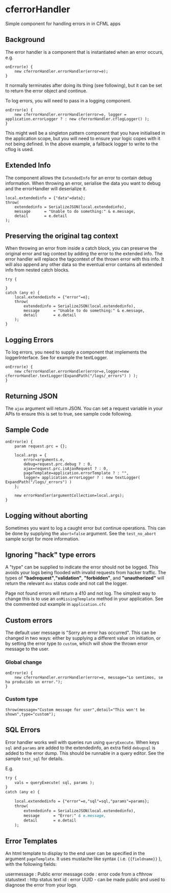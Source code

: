 # cferrorHandler

Simple component for handling errors in in CFML apps

## Background

The error handler is a component that is instantiated when an error occurs, e.g.

```cfscript
onError(e) {
	new cferrorHandler.errorHandler(error=e);
}
```

It normally terminates after doing its thing (see following), but it can be set to return the error object and continue.

To log errors, you will need to pass in a logging component. 

```cfscript
onError(e) {
	new cferrorHandler.errorHandler(error=e, logger = application.errorLogger ? : new cferrorHandler.cflogLogger() );
}
```

This might well be a singleton pattern component that you have initialised in the application scope, but you will need to ensure your logic copes with it not being defined. In the above example, a fallback logger to write to the cflog is used.

## Extended Info

The component allows the `ExtendedInfo` for an error to contain debug information. When throwing an error, serialise the data you want to debug and the errorHandler will deserialize it.

```cfscript
local.extendedinfo = {"data"=data};
throw(
	extendedinfo = SerializeJSON(local.extendedinfo),
	message      = "Unable to do something:" & e.message, 
	detail       = e.detail	
);
```

## Preserving the original tag context

When throwing an error from inside a catch block, you can preserve the original error and tag context by adding the error to the extended info. The error handler will replace the tagcontext of the thrown error with this info. It will also append any other data so the eventual error contains all extended info from nested catch blocks.

```cfscript
try {

}
catch (any e) {
	local.extendedinfo = {"error"=e};
	throw(
		extendedinfo = SerializeJSON(local.extendedinfo),
		message      = "Unable to do something:" & e.message, 
		detail       = e.detail	
	);
}
```

## Logging Errors

To log errors, you need to supply a component that implements the loggerInterface. See for example the textLogger.

```cfscript
onError(e) {
	new cferrorHandler.errorHandler(error=e,logger=new cferrorHandler.textLogger(ExpandPath("/logs/_errors") ) );
}
```

## Returning JSON

The `ajax` argument will return JSON. You can set a request variable in your APIs to ensure this is set to true, see sample code following.

## Sample Code

```cfscript
onError(e) {
	param request.prc = {};

	local.args = {
		error=arguments.e,
		debug=request.prc.debug ? : 0,
		ajax=request.prc.isAjaxRequest ? : 0,
		pageTemplate=application.errorTemplate ? : "",
		logger= application.errorLogger ? : new textLogger( ExpandPath("/logs/_errors") )
	};

	new errorHandler(argumentCollection=local.args);
}
```

## Logging without aborting

Sometimes you want to log a caught error but continue operations. This can be done by supplying the `abort=false` argument. See the `test_no_abort` sample script for more information.

## Ignoring "hack" type errors

A "type" can be supplied to indicate the error should not be logged. This avoids your logs being flooded with invalid requests from hacker traffic. The types of **"badrequest"**,**"validation"**, **"forbidden"**, and **"unauthorized"** will return the relevant `4xx` status code and not call the logger.

Page not found errors will return a 410 and not log. The simplest way to change this is to use an `onMissingTemplate` method in your application. See the commented out example in `application.cfc`

## Custom errors

The default user message is "Sorry an error has occurred". This can be changed in two ways: either by supplying a different value on initiation, or by setting the error type to `custom`, which will show the thrown error message to the user.

### Global change

```cfscript
onError(e) {
	new cferrorHandler.errorHandler(error=e, message="Lo sentimos, se ha producido un error.");
}
```

### Custom type

```
throw(message="Custom message for user",detail="This won't be shown",type="custom");
```

## SQL Errors

Error handler works well with queries run using `queryExecute`. When keys `sql` and `params` are added to the extendedinfo, an extra field `debugsql` is added to the error dump. This should be runnable in a query editor. See the sample `test_sql` for details.

E.g.

```cfml
try {
	vals = queryExecute( sql, params );
}
catch (any e) {

	local.extendedinfo = {"error"=e,"sql"=sql,"params"=params};
	throw(
		extendedinfo = SerializeJSON(local.extendedinfo),
		message      = "Error:" & e.message, 
		detail       = e.detail	
	);
```

## Error Templates

An html template to display to the end user can be specified in the argument `pageTemplate`. It uses mustache like syntax ( i.e. `{{fieldname}}` ), with the following fields:

usermessage
: Public error message
code
: error code from a cfthrow
statustext
: http status text
id
: error UUID - can be made public and used to diagnose the error from your logs